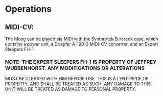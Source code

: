 # Operations

## MIDI-CV: 

The Moog can be played via MIDI with the Synthrotek Eurorack case, which contains a power unit, a Doepfer A-190-3 MIDI-CV converter, and an Expert Sleepers FH-1. 

### NOTE: THE EXPERT SLEEPERS FH-1 IS PROPERTY OF JEFFREY WUBBENHORST. ANY MODIFICATIONS OR ALTERATIONS
MUST BE CLEARED WITH HIM BEFORE USE. THIS IS A LENT PIECE OF PROPERTY, AND SHALL BE TREATED AS SUCH. ANY DAMAGE TO THIS UNIT WILL BE TREATED AS DAMAGE TO PERSONAL PROPERTY. 



